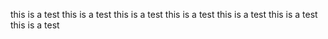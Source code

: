 this is a test 
this is a test 
this is a test 
this is a test 
this is a test 
this is a test 
this is a test 
